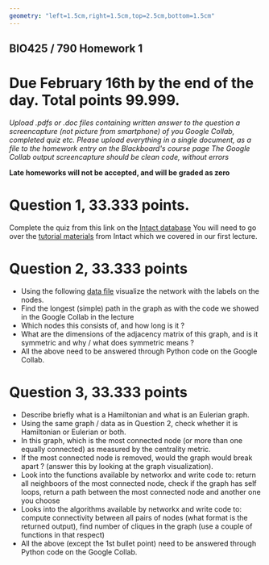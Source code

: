```yaml
---
geometry: "left=1.5cm,right=1.5cm,top=2.5cm,bottom=1.5cm"
---
```


## BIO425 / 790 Homework 1
# Due February 16th by the end of the day. Total points 99.999.

*Upload .pdfs or .doc files containing written answer to the question*
*a screencapture (not picture from smartphone) of you Google Collab, completed quiz etc.*
*Please upload everything in a single document, as a file to the homework entry on the Blackboard's course page*
*The Google Collab output screencapture should be clean code, without errors*

**Late homeworks will not be accepted, and will be graded as zero**

# Question 1, 33.333 points.

Complete the quiz from this link on the [Intact database](https://www.ebi.ac.uk/training/online/courses/network-analysis-of-protein-interaction-data-an-introduction/quiz-check-your-learning/)
You will need to go over the [tutorial materials](https://www.ebi.ac.uk/training/online/courses/network-analysis-of-protein-interaction-data-an-introduction/) from Intact which we covered in our first lecture.

# Question 2, 33.333 points

* Using the following [data file](https://easyupload.io/rtfs5t) visualize the network with the labels on the nodes. 
* Find the longest (simple) path in the graph as with the code we showed in the Google Collab in the lecture
* Which nodes this consists of, and how long is it ?
* What are the dimensions of the adjacency matrix of this graph, and is it symmetric and why / what does symmetric means ?
* All the above need to be answered through Python code on the Google Collab.


# Question 3, 33.333 points

* Describe briefly what is a Hamiltonian and what is an Eulerian graph. 
* Using the same graph / data as in Question 2, check whether it is Hamiltonian or Eulerian or both.
* In this graph, which is the most connected node (or more than one equally connected) as measured by the centrality metric.
* If the most connected node is removed, would the graph would break apart ? (answer this by looking at the graph visualization).
* Look into the functions available by networkx and write code to: return all neighboors of the most connected node, check if the graph has self loops, return a path between the most connected node and another one you choose
* Looks into the algorithms available by networkx and write code to: compute connectivity between all pairs of nodes (what format is the returned output), find number of cliques in the graph (use a couple of functions in that respect)
* All the above (except the 1st bullet point) need to be answered through Python code on the Google Collab.


